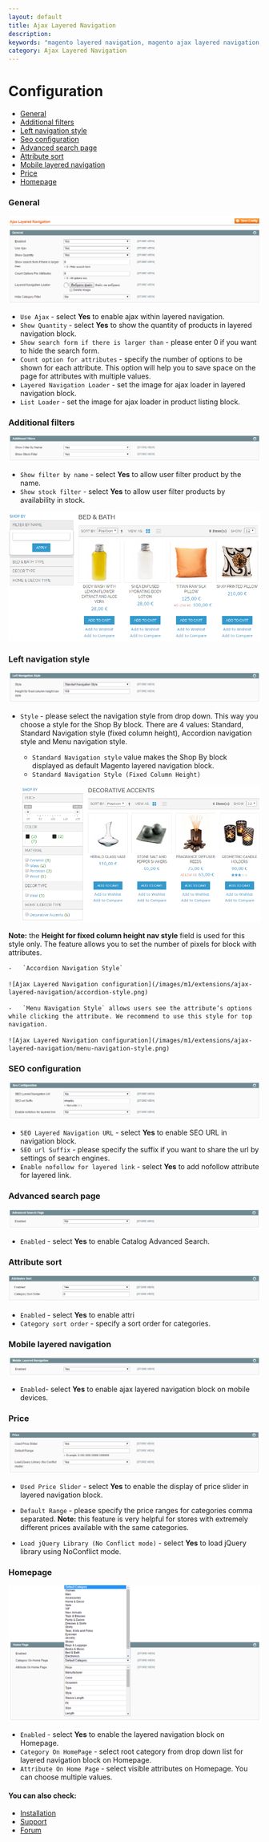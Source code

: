 ```yaml
---
layout: default
title: Ajax Layered Navigation
description:
keywords: "magento layered navigation, magento ajax layered navigation, magento improved navigation, magento extension, magento module"
category: Ajax Layered Navigation
---
```


# Configuration

-   [General](#general)
-   [Additional filters](#additional-filters)
-   [Left navigation style](#left-navigation-style)
-   [Seo configuration](#seo-configuration)
-   [Advanced search page](#advanced-search-page)
-   [Attribute sort](#attribute-sort)
-   [Mobile layered navigation](#mobile-layered-navigation)
-   [Price](#price)
-   [Homepage](#homepage)

### General

![Ajax Layered Navigation configuration](/images/m1/extensions/ajax-layered-navigation/General.png)

-   `Use Ajax` - select **Yes** to enable ajax within layered navigation.
-   `Show Quantity` - select **Yes** to show the quantity of products in layered navigation block.
-   `Show search form if there is larger than` - please enter 0 if you want to hide the search form.
-   `Count option for attributes` - specify the number of options to be shown for each attribute. This option will help you to save space on the page for attributes with multiple values.
-   `Layered Navigation Loader` - set the image for ajax loader in layered navigation block.
-   `List Loader` - set the image for ajax loader in product listing block.

### Additional filters

![Ajax Layered Navigation configuration](/images/m1/extensions/ajax-layered-navigation/additional-filters.png)

-   `Show filter by name` - select **Yes** to allow user filter product by the name.
-   `Show stock filter` - select **Yes** to allow user filter products by availability in stock.

![Ajax Layered Navigation configuration](/images/m1/extensions/ajax-layered-navigation/filter-by-name.png)

### Left navigation style

![Ajax Layered Navigation configuration](/images/m1/extensions/ajax-layered-navigation/left-navigation-style.png)

-   `Style` - please select the navigation style from drop down. This way you choose a style for the Shop By block. There are 4 values: Standard, Standard Navigation style (fixed column height), Accordion navigation style and Menu navigation style.
    -   `Standard Navigation style` value makes the Shop By block displayed as default Magento layered navigation block.
    -   `Standard Navigation Style (Fixed Column Height)`

    ![Ajax Layered Navigation configuration](/images/m1/extensions/ajax-layered-navigation/standard-style-fixed-height.png)

**Note:** the **Height for fixed column height nav style** field is used for this style only. The feature allows you to set the number of pixels for block with attributes.

    -   `Accordion Navigation Style`

    ![Ajax Layered Navigation configuration](/images/m1/extensions/ajax-layered-navigation/accordion-style.png)

    -   `Menu Navigation Style` allows users see the attribute’s options while clicking the attribute. We recommend to use this style for top navigation. 

    ![Ajax Layered Navigation configuration](/images/m1/extensions/ajax-layered-navigation/menu-navigation-style.png)

### SEO configuration

![Ajax Layered Navigation configuration](/images/m1/extensions/ajax-layered-navigation/SEO-configuration.png)

-   `SEO Layered Navigation URL` - select **Yes** to enable SEO URL in navigation block.
-   `SEO url Suffix` - please specify the suffix if you want to share the url by settings of search engines.
-   `Enable nofollow for layered link` - select **Yes** to add nofollow attribute for layered link.

### Advanced search page

![Ajax Layered Navigation configuration](/images/m1/extensions/ajax-layered-navigation/advanced-search.png)

-   `Enabled` - select **Yes** to enable Catalog Advanced Search.

### Attribute sort

![Ajax Layered Navigation configuration](/images/m1/extensions/ajax-layered-navigation/attribute-sort.png)

-   `Enabled` - select **Yes** to enable attri
-   `Category sort order` - specify a sort order for categories.

### Mobile layered navigation

![Ajax Layered Navigation configuration](/images/m1/extensions/ajax-layered-navigation/mobile.png)

-   `Enabled`- select **Yes** to enable ajax layered navigation block on mobile devices.

### Price

![Ajax Layered Navigation configuration](/images/m1/extensions/ajax-layered-navigation/Price.png)

-   `Used Price Slider` - select **Yes** to enable the display of price slider in layered navigation block.
-   `Default Range` - please specify the price ranges for categories comma separated.
**Note:** this feature is very helpful for stores with extremely different prices available with the same categories.

-   `Load jQuery Library (No Conflict mode)` - select **Yes** to load jQuery library using NoConflict mode.

### Homepage

![Ajax Layered Navigation configuration](/images/m1/extensions/ajax-layered-navigation/homepage.png)

-   `Enabled` - select **Yes** to enable the layered navigation block on Homepage.
-   `Category On HomePage` - select root category from drop down list for layered navigation block on Homepage.
-   `Attribute On Home Page` - select visible attributes on Homepage. You can choose multiple values.

#### You can also check:

*   [Installation](../installation/)
*   [Support](https://swissuplabs.com/contacts/)
*   [Forum](https://swissuplabs.com/magento-forum/)